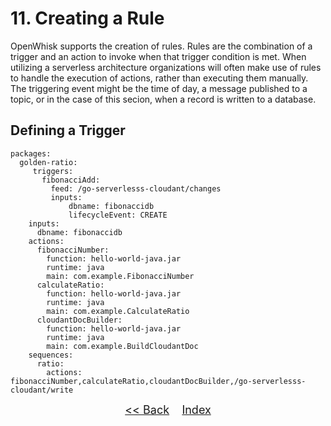 
# 11. Creating a Rule

OpenWhisk supports the creation of rules. Rules are the combination of a trigger and an action to invoke when that trigger condition is met. When utilizing a serverless architecture organizations will often make use of rules to handle the execution of actions, rather than executing them manually. The triggering event might be the time of day, a message published to a topic, or in the case of this secion, when a record is written to a database. 

## Defining a Trigger

```
packages:
  golden-ratio:
  	 triggers:
  	   fibonacciAdd:
  	     feed: /go-serverlesss-cloudant/changes
  	     inputs: 
  	     	 dbname: fibonaccidb
  	     	 lifecycleEvent: CREATE
    inputs:
      dbname: fibonaccidb
    actions:
      fibonacciNumber:
        function: hello-world-java.jar
        runtime: java
        main: com.example.FibonacciNumber
      calculateRatio:
        function: hello-world-java.jar
        runtime: java
        main: com.example.CalculateRatio
      cloudantDocBuilder:
        function: hello-world-java.jar
        runtime: java
        main: com.example.BuildCloudantDoc 
    sequences:
      ratio:
        actions: fibonacciNumber,calculateRatio,cloudantDocBuilder,/go-serverlesss-cloudant/write
```


<p  align="center">
	<font size="4">
 		<a href="STEP10.md"><< Back</a>&nbsp;&nbsp;&nbsp;&nbsp;<a href="README.md">Index</a>
 </font>
</p>